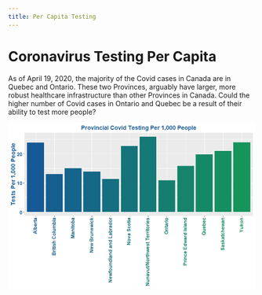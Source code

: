 ```yaml
---
title: Per Capita Testing
---
```


# Coronavirus Testing Per Capita
As of April 19, 2020, the majority of the Covid cases in Canada are in Quebec and Ontario. These two Provinces, arguably have larger, more robust healthcare infrastructure than other Provinces in Canada.  Could the higher number of Covid cases in Ontario and Quebec be a result of their ability to test more people?

![Image](https://github.com/acarmichael20/Canada-Covid-Testing/blob/master/TestingPerCapita.png)

